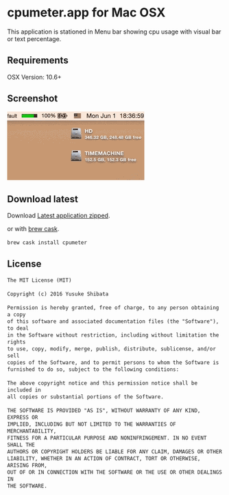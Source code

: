 # cpumeter.app for Mac OSX

This application is stationed in Menu bar showing cpu usage with visual bar or text percentage.

## Requirements

OSX Version: 10.6+

## Screenshot

![animation](/res/screenshot.gif?raw=true)

## Download latest

Download [Latest application zipped](dist/cpumeter.zip?raw=true).  

or with [brew cask](http://caskroom.io/).  

`brew cask install cpumeter`

## License

```
The MIT License (MIT)  

Copyright (c) 2016 Yusuke Shibata  

Permission is hereby granted, free of charge, to any person obtaining a copy  
of this software and associated documentation files (the "Software"), to deal  
in the Software without restriction, including without limitation the rights  
to use, copy, modify, merge, publish, distribute, sublicense, and/or sell  
copies of the Software, and to permit persons to whom the Software is  
furnished to do so, subject to the following conditions:  

The above copyright notice and this permission notice shall be included in  
all copies or substantial portions of the Software.  

THE SOFTWARE IS PROVIDED "AS IS", WITHOUT WARRANTY OF ANY KIND, EXPRESS OR  
IMPLIED, INCLUDING BUT NOT LIMITED TO THE WARRANTIES OF MERCHANTABILITY,  
FITNESS FOR A PARTICULAR PURPOSE AND NONINFRINGEMENT. IN NO EVENT SHALL THE  
AUTHORS OR COPYRIGHT HOLDERS BE LIABLE FOR ANY CLAIM, DAMAGES OR OTHER  
LIABILITY, WHETHER IN AN ACTION OF CONTRACT, TORT OR OTHERWISE, ARISING FROM,  
OUT OF OR IN CONNECTION WITH THE SOFTWARE OR THE USE OR OTHER DEALINGS IN  
THE SOFTWARE.  
```
